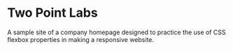 # Two Point Labs
A sample site of a company homepage designed to practice the use of CSS flexbox properties in making a responsive website. 
